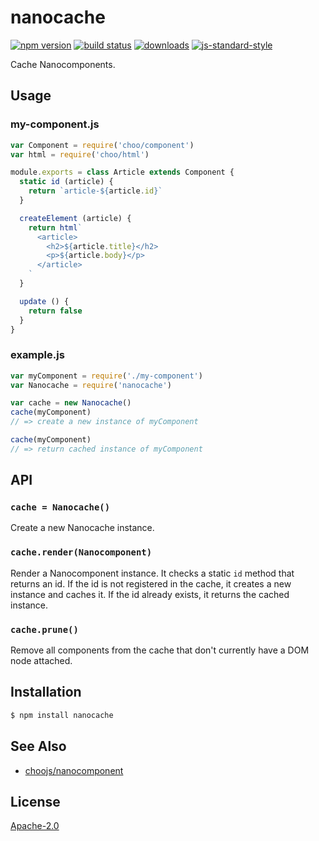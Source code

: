 # nanocache
[![npm version][2]][3] [![build status][4]][5]
[![downloads][8]][9] [![js-standard-style][10]][11]

Cache Nanocomponents.

## Usage
### my-component.js
```js
var Component = require('choo/component')
var html = require('choo/html')

module.exports = class Article extends Component {
  static id (article) {
    return `article-${article.id}`
  }

  createElement (article) {
    return html`
      <article>
        <h2>${article.title}</h2>
        <p>${article.body}</p>
      </article>
    `
  }

  update () {
    return false
  }
}
```

### example.js
```js
var myComponent = require('./my-component')
var Nanocache = require('nanocache')

var cache = new Nanocache()
cache(myComponent)
// => create a new instance of myComponent

cache(myComponent)
// => return cached instance of myComponent
```

## API
### `cache = Nanocache()`
Create a new Nanocache instance.

### `cache.render(Nanocomponent)`
Render a Nanocomponent instance. It checks a static `id` method that
returns an id. If the id is not registered in the cache, it creates a new
instance and caches it. If the id already exists, it returns the cached
instance.

### `cache.prune()`
Remove all components from the cache that don't currently have a DOM node
attached.

## Installation
```sh
$ npm install nanocache
```

## See Also
- [choojs/nanocomponent](https://github.com/choojs/nanocomponent)

## License
[Apache-2.0](./LICENSE)

[0]: https://img.shields.io/badge/stability-experimental-orange.svg?style=flat-square
[1]: https://nodejs.org/api/documentation.html#documentation_stability_index
[2]: https://img.shields.io/npm/v/nanocache.svg?style=flat-square
[3]: https://npmjs.org/package/nanocache
[4]: https://img.shields.io/travis/yoshuawuyts/nanocache/master.svg?style=flat-square
[5]: https://travis-ci.org/yoshuawuyts/nanocache
[6]: https://img.shields.io/codecov/c/github/yoshuawuyts/nanocache/master.svg?style=flat-square
[7]: https://codecov.io/github/yoshuawuyts/nanocache
[8]: http://img.shields.io/npm/dm/nanocache.svg?style=flat-square
[9]: https://npmjs.org/package/nanocache
[10]: https://img.shields.io/badge/code%20style-standard-brightgreen.svg?style=flat-square
[11]: https://github.com/feross/standard
